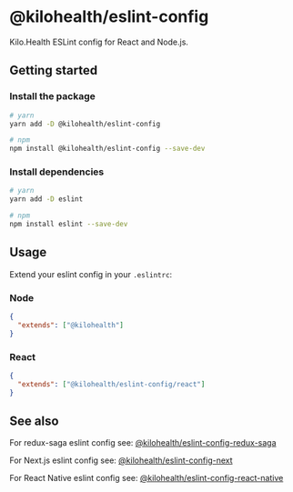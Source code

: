 # @kilohealth/eslint-config

Kilo.Health ESLint config for React and Node.js.

## Getting started

### Install the package

```bash
# yarn
yarn add -D @kilohealth/eslint-config

# npm
npm install @kilohealth/eslint-config --save-dev
```

### Install dependencies

```bash
# yarn
yarn add -D eslint

# npm
npm install eslint --save-dev
```

## Usage

Extend your eslint config in your `.eslintrc`:

### Node

```json
{
  "extends": ["@kilohealth"]
}
```

### React

```json
{
  "extends": ["@kilohealth/eslint-config/react"]
}
```

## See also

For redux-saga eslint config see:
[@kilohealth/eslint-config-redux-saga](https://npm.im/@kilohealth/eslint-config-redux-saga)

For Next.js eslint config see:
[@kilohealth/eslint-config-next](https://npm.im/@kilohealth/eslint-config-next)

For React Native eslint config see:
[@kilohealth/eslint-config-react-native](https://npm.im/@kilohealth/eslint-config-react-native)
